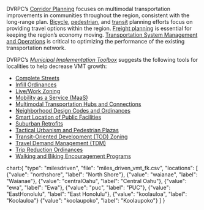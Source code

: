 DVRPC’s [Corridor Planning](https://www.dvrpc.org/Corridors/) focuses on multimodal transportation improvements in communities throughout the region, consistent with the long-range plan. [Bicycle](https://www.dvrpc.org/Transportation/Bicycle/), [pedestrian](https://www.dvrpc.org/Transportation/Pedestrian/), and [transit](https://www.dvrpc.org/Transit/) planning efforts focus on providing travel options within the region. [Freight planning](https://www.dvrpc.org/Freight/) is essential for keeping the region’s economy moving. [Transportation System Management and Operations](https://www.dvrpc.org/Transportation/TSMO/) is critical to optimizing the performance of the existing transportation network.

DVRPC’s _[Municipal Implementation Toolbox](https://www.dvrpc.org/Plan/MIT/)_ suggests the following tools for localities to help decrease VMT growth:

- [Complete Streets](https://www.dvrpc.org/Plan/MIT/completestreets)
- [Infill Ordinances](https://www.dvrpc.org/Plan/MIT/infillordinances)
- [Live/Work Zoning](https://www.dvrpc.org/Plan/MIT/liveworkzoning)
- [Mobility as a Service (MaaS)](https://www.dvrpc.org/Plan/MIT/mobilityasaservicemaas)
- [Multimodal Transportation Hubs and Connections](https://www.dvrpc.org/Plan/MIT/multimodaltransportationhubsandconnections)
- [Neighborhood Design Codes and Ordinances](https://www.dvrpc.org/Plan/MIT/neighborhooddesigncodesandordinances)
- [Smart Location of Public Facilities](https://www.dvrpc.org/Plan/MIT/smartlocationofpublicfacilities)
- [Suburban Retrofits](https://www.dvrpc.org/Plan/MIT/suburbanretrofits)
- [Tactical Urbanism and Pedestrian Plazas](https://www.dvrpc.org/Plan/MIT/tacticalurbanismandpedestrianplazas)
- [Transit-Oriented Development (TOD) Zoning](https://www.dvrpc.org/Plan/MIT/transit-orienteddevelopmenttodzoning)
- [Travel Demand Management (TDM)](https://www.dvrpc.org/Plan/MIT/traveldemandmanagementtdm)
- [Trip Reduction Ordinances](https://www.dvrpc.org/Plan/MIT/tripreductionordinances)
- [Walking and Biking Encouragement Programs](https://www.dvrpc.org/Plan/MIT/walkingandbikingencouragementprograms)

chart:{
"type": "milesdriven",
"file": "miles_driven_vmt_fk.csv",
"locations": [
{"value": "northshore", "label": "North Shore"},
{"value": "waianae", "label": "Waianae"},
{"value": "centralOahu", "label": "Central Oahu"},
{"value": "ewa", "label": "Ewa"},
{"value": "puc", "label": "PUC"},
{"value": "EastHonolulu", "label": "East Honolulu"},
{"value": "koolauloa", "label": "Koolauloa"}
{"value": "koolaupoko", "label": "Koolaupoko"}
]
}
